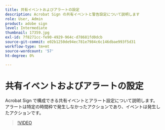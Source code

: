 ```yaml
---
title: 共有イベントおよびアラートの設定
description: Acrobat Sign の共有イベントと警告設定について説明します
role: User, Admin
product: adobe sign
level: Intermediate
thumbnail: 17359.jpg
exl-id: 7f8271cc-fe90-4929-964c-d78681fd0dcb
source-git-commit: e02b1250de94ec781e7984c6c146dbae993f5d31
workflow-type: tm+mt
source-wordcount: '57'
ht-degree: 0%

---
```


# 共有イベントおよびアラートの設定

Acrobat Sign で構成できる共有イベントとアラート設定について説明します。 アラートは特定の時間枠で発生しなかったアクションであり、イベントは発生したアクションです。

>[!VIDEO](https://video.tv.adobe.com/v/17359?hidetitle=true)
